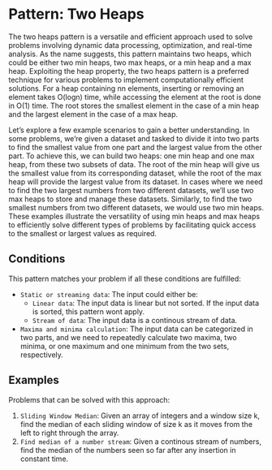 # Pattern: Two Heaps

The two heaps pattern is a versatile and efficient approach used to solve problems involving dynamic data processing, optimization, and real-time analysis. As the name suggests, this pattern maintains two heaps, which could be either two min heaps, two max heaps, or a min heap and a max heap. Exploiting the heap property, the two heaps pattern is a preferred technique for various problems to implement computationally efficient solutions. For a heap containing nn elements, inserting or removing an element takes O(logn) time, while accessing the element at the root is done in O(1) time. The root stores the smallest element in the case of a min heap and the largest element in the case of a max heap.

Let’s explore a few example scenarios to gain a better understanding. In some problems, we’re given a dataset and tasked to divide it into two parts to find the smallest value from one part and the largest value from the other part. To achieve this, we can build two heaps: one min heap and one max heap, from these two subsets of data. The root of the min heap will give us the smallest value from its corresponding dataset, while the root of the max heap will provide the largest value from its dataset. In cases where we need to find the two largest numbers from two different datasets, we’ll use two max heaps to store and manage these datasets. Similarly, to find the two smallest numbers from two different datasets, we would use two min heaps. These examples illustrate the versatility of using min heaps and max heaps to efficiently solve different types of problems by facilitating quick access to the smallest or largest values as required.

## Conditions

This pattern matches your problem if all these conditions are fulfilled:

- `Static or streaming data`: The input could either be:
    - `Linear data`: The input data is linear but not sorted. If the input data is sorted, this pattern wont apply.
    - `Stream of data`: The input data is a continous stream of data.
- `Maxima and minima calculation`: The input data can be categorized in two parts, and we need to repeatedly calculate two maxima, two minima, or one maximum and one minimum from the two sets, respectively.

## Examples

Problems that can be solved with this approach:

1. `Sliding Window Median`: Given an array of integers and a window size k, find the median of each sliding window of size k as it moves from the left to right through the array.
2. `Find median of a number stream`: Given a continous stream of numbers, find the median of the numbers seen so far after any insertion in constant time.
